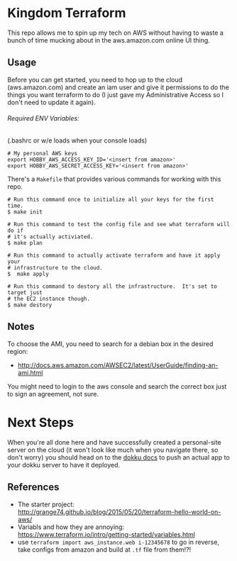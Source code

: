 # Kingdom Terraform
This repo allows me to spin up my tech on AWS without having to waste a bunch of time mucking about in the aws.amazon.com online UI thing.


## Usage

Before you can get started, you need to hop up to the cloud (aws.amazon.com) and create an iam user and give it permissions to do the things you want terraform to do (I just gave my Administrative Access so I don't need to update it again).

###### Required ENV Variables:

(.bashrc or w/e loads when your console loads)
```
# My personal AWS keys
export HOBBY_AWS_ACCESS_KEY_ID='<insert from amazon>'
export HOBBY_AWS_SECRET_ACCESS_KEY='<insert from amazon>'
```

There's a `Makefile` that provides various commands for working with this repo.

```
# Run this command once to initialize all your keys for the first time.
$ make init

# Run this command to test the config file and see what terraform will do if
# it's actually activiated.
$ make plan

# Run this command to actually activate terraform and have it apply your
# infrastructure to the cloud.
$  make apply

# Run this command to destory all the infrastructure.  It's set to target just
# the EC2 instance though.
$ make destory
```


## Notes

To choose the AMI, you need to search for a debian box in the desired region:
  * http://docs.aws.amazon.com/AWSEC2/latest/UserGuide/finding-an-ami.html

You might need to login to the aws console and search the correct box just to sign an agreement, not sure.


# Next Steps

When you're all done here and have successfully created a personal-site server on the cloud (it won't look like much when you navigate there, so don't worry) you should head on to the [dokku docs](DOCS/dokku.md) to push an actual app to your dokku server to have it deployed.


## References

- The starter project: http://grange74.github.io/blog/2015/05/20/terraform-hello-world-on-aws/
- Variabls and how they are annoying:  https://www.terraform.io/intro/getting-started/variables.html
- use `terraform import aws_instance.web i-12345678` to go in reverse, take configs from amazon and build at `.tf` file from them!?!

